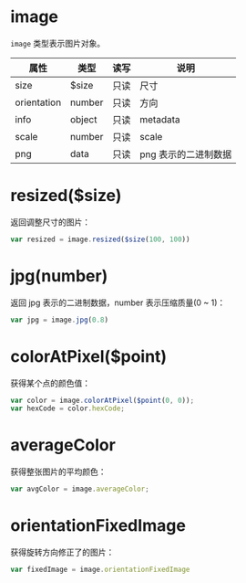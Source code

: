 # image

`image` 类型表示图片对象。

属性 | 类型 | 读写 | 说明
---|---|---|---
size | $size | 只读 | 尺寸
orientation | number | 只读 | 方向
info | object | 只读 | metadata
scale | number | 只读 | scale
png | data | 只读 | png 表示的二进制数据

# resized($size)

返回调整尺寸的图片：

```js
var resized = image.resized($size(100, 100))
```

# jpg(number)

返回 jpg 表示的二进制数据，number 表示压缩质量(0 ~ 1)：

```js
var jpg = image.jpg(0.8)
```

# colorAtPixel($point)

获得某个点的颜色值：

```js
var color = image.colorAtPixel($point(0, 0));
var hexCode = color.hexCode;
```

# averageColor

获得整张图片的平均颜色：

```js
var avgColor = image.averageColor;
```

# orientationFixedImage

获得旋转方向修正了的图片：

```js
var fixedImage = image.orientationFixedImage
```